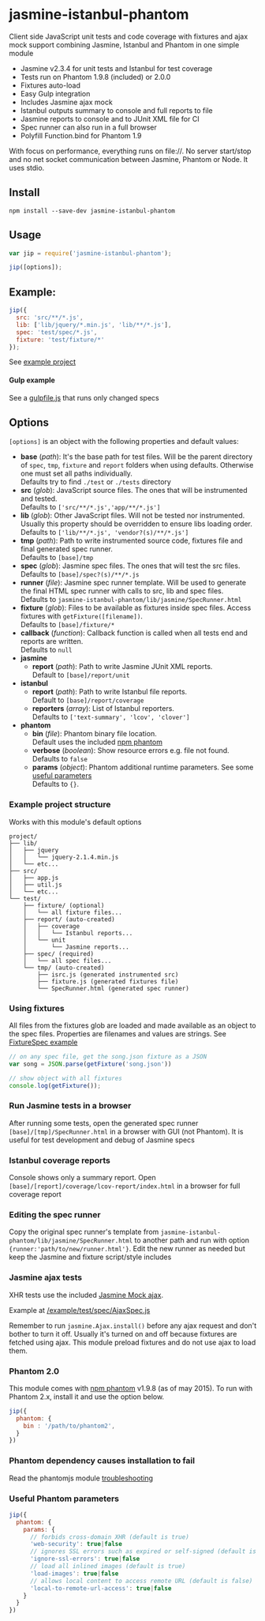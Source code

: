 ﻿# jasmine-istanbul-phantom

Client side JavaScript unit tests and code coverage with fixtures and
ajax mock support combining Jasmine, Istanbul and Phantom in one simple
module

- Jasmine v2.3.4 for unit tests and Istanbul for test coverage
- Tests run on Phantom 1.9.8 (included) or 2.0.0
- Fixtures auto-load
- Easy Gulp integration
- Includes Jasmine ajax mock
- Istanbul outputs summary to console and full reports to file
- Jasmine reports to console and to JUnit XML file for CI
- Spec runner can also run in a full browser
- Polyfill Function.bind for Phantom 1.9

With focus on performance, everything runs on file://. No server start/stop
and no net socket communication between Jasmine, Phantom or Node. It uses stdio.

## Install

    npm install --save-dev jasmine-istanbul-phantom

## Usage

```js
var jip = require('jasmine-istanbul-phantom');

jip([options]);
```

## Example:
```js
jip({
  src: 'src/**/*.js',
  lib: ['lib/jquery/*.min.js', 'lib/**/*.js'],
  spec: 'test/spec/*.js',
  fixture: 'test/fixture/*'
});
```
See [example project](https://github.com/fermads/jasmine-istanbul-phantom/tree/master/example)

#### Gulp example
See a [gulpfile.js](https://github.com/fermads/jasmine-istanbul-phantom/blob/master/example/gulpfile.js)
that runs only changed specs

## Options
`[options]` is an object with the following properties and default values:

- **base** (_path_): It's the base path for test files. Will be the parent
  directory of `spec`, `tmp`, `fixture` and `report` folders when using
  defaults. Otherwise one must set all paths individually.<br>Defaults try to
  find `./test` or `./tests` directory
- **src** (_glob_): JavaScript source files. The ones that will be instrumented
  and tested.<br>Defaults to `['src/**/*.js','app/**/*.js']`
- **lib** (_glob_): Other JavaScript files. Will not be tested nor instrumented.
  Usually this property should be overridden to ensure libs loading order.<br>
  Defaults to `['lib/**/*.js', 'vendor?(s)/**/*.js']`
- **tmp** (_path_): Path to write instrumented source code, fixtures file and
  final generated spec runner.<br>Defaults to `[base]/tmp`
- **spec** (_glob_): Jasmine spec files. The ones that will test the src files.
  <br>Defaults to `[base]/spec?(s)/**/*.js`
- **runner** (_file_): Jasmine spec runner template. Will be used to generate
  the final HTML spec runner with calls to src, lib and spec files.<br>
  Defaults to `jasmine-istanbul-phantom/lib/jasmine/SpecRunner.html`
- **fixture** (_glob_): Files to be available as fixtures inside spec files.
  Access fixtures with `getFixture([filename])`.<br>Defaults to
  `[base]/fixture/*`
- **callback** (_function_): Callback function is called when all tests end and
  reports are written.<br>Defaults to `null`
- **jasmine**
  - **report** (_path_): Path to write Jasmine JUnit XML reports.<br>Default to
  `[base]/report/unit`
- **istanbul**
  - **report** (_path_): Path to write Istanbul file reports.<br>Default to
    `[base]/report/coverage`
  - **reporters** (_array_): List of Istanbul reporters.<br>Defaults to
    `['text-summary', 'lcov', 'clover']`
- **phantom**
  - **bin** (_file_): Phantom binary file location.<br>Default uses the included
    [npm phantom](https://www.npmjs.com/package/phantomjs)
  - **verbose** (_boolean_): Show resource errors e.g. file not found.<br>
    Defaults to `false`
  - **params** (_object_): Phantom additional runtime parameters. See some
    [useful parameters](#useful-phantom-parameters)<br>Defaults to `{}`.

### Example project structure
Works with this module's default options
```
project/
├── lib/
│   ├── jquery
│   │   └── jquery-2.1.4.min.js
│   └── etc...
├── src/
│   ├── app.js
│   ├── util.js
│   └── etc...
└── test/
    ├── fixture/ (optional)
    │   └── all fixture files...
    ├── report/ (auto-created)
    │   ├── coverage
    │   │   └── Istanbul reports...
    │   └── unit
    │       └── Jasmine reports...
    ├── spec/ (required)
    │   └── all spec files...
    └── tmp/ (auto-created)
        ├── isrc.js (generated instrumented src)
        ├── fixture.js (generated fixtures file)
        └── SpecRunner.html (generated spec runner)
```

### Using fixtures
All files from the fixtures glob are loaded and made available as an object to
the spec files. Properties are filenames and values are strings. See
[FixtureSpec example](https://github.com/fermads/jasmine-istanbul-phantom/blob/master/example/test/spec/FixtureSpec.js)

```js
// on any spec file, get the song.json fixture as a JSON
var song = JSON.parse(getFixture('song.json'))
```

```js
// show object with all fixtures
console.log(getFixture());
```

### Run Jasmine tests in a browser
After running some tests, open the generated spec runner
`[base]/[tmp]/SpecRunner.html` in a browser with GUI (not Phantom).
It is useful for test development and debug of Jasmine specs

### Istanbul coverage reports
Console shows only a summary report. Open
`[base]/[report]/coverage/lcov-report/index.html` in a browser for
full coverage report

### Editing the spec runner
Copy the original spec runner's template from
`jasmine-istanbul-phantom/lib/jasmine/SpecRunner.html`
to another path and run with option `{runner:'path/to/new/runner.html'}`.
Edit the new runner as needed but keep the Jasmine and fixture script/style
includes

### Jasmine ajax tests
XHR tests use the included
[Jasmine Mock ajax](https://github.com/jasmine/jasmine-ajax).

Example at
[/example/test/spec/AjaxSpec.js](https://github.com/fermads/jasmine-istanbul-phantom/tree/master/example/test/spec/AjaxSpec.js)

Remember to run ```jasmine.Ajax.install()``` before any ajax request and
don't bother to turn it off. Usually it's turned on and off because fixtures are
fetched using ajax. This module preload fixtures and do not use ajax
to load them.

### Phantom 2.0
This module comes with [npm phantom](https://www.npmjs.com/package/phantomjs)
v1.9.8 (as of may 2015). To run with Phantom 2.x, install it and use the option
below.
```js
jip({
  phantom: {
    bin : '/path/to/phantom2',
  }
})
```

### Phantom dependency causes installation to fail
Read the phantomjs module [troubleshooting](https://www.npmjs.com/package/phantomjs#troubleshooting)

### Useful Phantom parameters
```js
jip({
  phantom: {
    params: {
      // forbids cross-domain XHR (default is true)
      'web-security': true|false
      // ignores SSL errors such as expired or self-signed (default is false)
      'ignore-ssl-errors': true|false
      // load all inlined images (default is true)
      'load-images': true|false
      // allows local content to access remote URL (default is false)
      'local-to-remote-url-access': true|false
    }
  }
})
```

<!--
## To-do
- make writeFixtures and writeRunner async with mkdirp
- istanbul thresholds support
- **clear** (_boolean_): Remove all tmp files at the end (instrumented
  code, generated spec runner, etc). Defaults to false
- run ajaxInstall on init?
- option to run with webserver instead of file://
- add option for Phantom's viewportSize
- show istanbul results inside of jasmine spec runner (browser); or a link
-->
